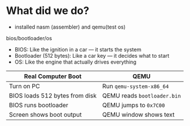 # What did we do?
- installed nasm (assembler) and qemu(test os) 

bios/bootloader/os
- BIOS:	Like the ignition in a car — it starts the system
- Bootloader (512 bytes):	Like a car key — it decides what to start
- OS:	Like the engine that actually drives everything

| Real Computer Boot             |  QEMU       |
| ------------------------------ | --------------------------- |
| Turn on PC                     | Run `qemu-system-x86_64`    |
| BIOS loads 512 bytes from disk | QEMU reads `bootloader.bin` |
| BIOS runs bootloader           | QEMU jumps to `0x7C00`      |
| Screen shows boot output       | QEMU window shows text      |
